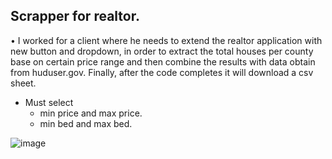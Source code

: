 ## Scrapper for realtor.

•	I worked for a client where he needs to extend the realtor application with new button and dropdown, in order to extract the total houses per county base on certain price range and then combine the results   with data obtain from huduser.gov. Finally, after the code completes it will download a csv sheet.

* Must select
  * min price and max price.
  * min bed and max bed.

![image](https://user-images.githubusercontent.com/7569989/230344294-d8cf1005-0fed-4e43-9f41-bec4bb22d297.png)
